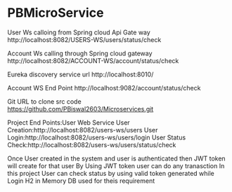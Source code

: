 # PBMicroService
User Ws calloing from  Spring cloud Api Gate way
http://localhost:8082/USERS-WS/users/status/check

Account Ws calling through Spring cloud gateway
http://localhost:8082/ACCOUNT-WS/account/status/check

Eureka discovery service url
http://localhost:8010/





Account WS End Point
http://localhost:9082/account/status/check

Git URL to clone src code
https://github.com/PBiswal2603/Microservices.git

Project End Points:User Web Service
User Creation:http://localhost:8082/users-ws/users
User Login:http://localhost:8082/users-ws/users/login
User Status Check:http://localhost:8082/users-ws/users/status/check

Once User created in the system and user is authenticated then JWT token will create for that user
By Using JWT token user can do any tranasction 
In this project User can check status by using valid token generated while Login
H2 in Memory DB used for theis requirement






